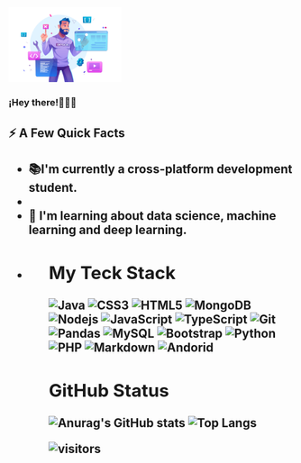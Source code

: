 <p width="300">
   <img width="200" src="https://github.com/RamosColonAdrian/RamosColonAdrian/blob/main/19362653.png?raw=true" /><br>
   <h3>¡Hey there!👋🏻‍💻</h3>
</p>
<h2>⚡️ A Few Quick Facts<h2/>
<ul>
   <li>📚I'm currently a cross-platform development student.<li/>
   <li>🧪 I'm learning about data science, machine learning and deep learning.<li/>
<ul/>

## My Teck Stack

<p> 
   <img alt="Java" src="https://img.shields.io/badge/-Java-DA502E?style=flat-square&logo=java" />   
   <img alt="CSS3" src="https://img.shields.io/badge/-CSS3-%231572B6?style=flat-square&logo=css3" />
   <img alt="HTML5" src="https://img.shields.io/badge/-HTML5-D35400?style=flat-square&logo=html5&logoColor=ffffff" />   
   <img alt="MongoDB" src="https://img.shields.io/badge/-MongoDB-13aa52?style=flat-square&logo=mongodb&logoColor=white" />
   <img alt="Nodejs" src="https://img.shields.io/badge/-Nodejs-43853d?style=flat-square&logo=Node.js&logoColor=white" />   
   <img alt="JavaScript" src="https://img.shields.io/badge/-JavaScript-%23F7DF1C?style=flat-square&logo=javascript&logoColor=000000&labelColor=%23F7DF1C&color=%23FFCE5A" />   
   <img alt="TypeScript" src="https://img.shields.io/badge/-TypeScript-007ACC?style=flat-square&logo=typescript&logoColor=white" />   
   <img alt="Git" src="https://img.shields.io/badge/-Git-%23282C34?style=flat-square&logo=git" />   
   <img alt="Pandas" src="https://img.shields.io/badge/-Pandas-203057?style=flat-square&logo=pandas" />   
   <img alt="MySQL" src="https://img.shields.io/badge/-MySQL-3498DB?style=flat-square&logo=mysql&logoColor=white" />   
   <img alt="Bootstrap" src="https://img.shields.io/badge/-Bootstrap-563D7C?style=flat-square&logo=bootstrap" />   
   <img alt="Python" src="https://img.shields.io/badge/-Python-F1C40F?style=flat-square&logo=Python&logoColor=white" />   
   <img alt="PHP" src="https://img.shields.io/badge/-PHP-825E91?style=flat-square&logo=php&logoColor=white" />   
   <img alt="Markdown" src="https://img.shields.io/badge/-Markdown-%23282C34?style=flat-square&logo=markdown" /> 
   <img alt="Andorid" src="https://img.shields.io/badge/-Android-green?style=flat-square&logo=android&logoColor=white" /> 
<p/>

## GitHub Status

   ![Anurag's GitHub stats](https://github-readme-stats.vercel.app/api?username=RamosColonAdrian&show_icons=true)
   ![Top Langs](https://github-readme-stats.vercel.app/api/top-langs/?username=RamosColonAdrian&layout=compact)
   
<p><img src="https://visitor-badge.glitch.me/badge?page_id=ramoscolonadrian" alt="visitors"></p>




